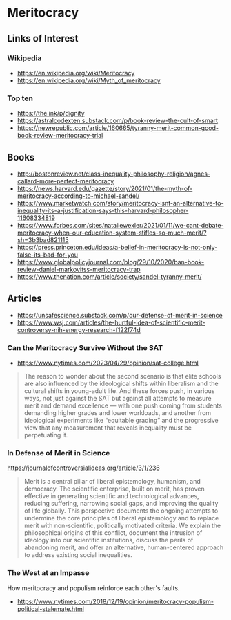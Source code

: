 # Meritocracy

## Links of Interest

### Wikipedia

* https://en.wikipedia.org/wiki/Meritocracy
* https://en.wikipedia.org/wiki/Myth_of_meritocracy

### Top ten

* https://the.ink/p/dignity
* https://astralcodexten.substack.com/p/book-review-the-cult-of-smart
* https://newrepublic.com/article/160665/tyranny-merit-common-good-book-review-meritocracy-trial


## Books

* http://bostonreview.net/class-inequality-philosophy-religion/agnes-callard-more-perfect-meritocracy
* https://news.harvard.edu/gazette/story/2021/01/the-myth-of-meritocracy-according-to-michael-sandel/
* https://www.marketwatch.com/story/meritocracy-isnt-an-alternative-to-inequality-its-a-justification-says-this-harvard-philosopher-11608334819
* https://www.forbes.com/sites/nataliewexler/2021/01/11/we-cant-debate-meritocracy-when-our-education-system-stifles-so-much-merit/?sh=3b3bad821115
* https://press.princeton.edu/ideas/a-belief-in-meritocracy-is-not-only-false-its-bad-for-you
* https://www.globalpolicyjournal.com/blog/29/10/2020/ban-book-review-daniel-markovitss-meritocracy-trap
* https://www.thenation.com/article/society/sandel-tyranny-merit/


## Articles

* https://unsafescience.substack.com/p/our-defense-of-merit-in-science
* https://www.wsj.com/articles/the-hurtful-idea-of-scientific-merit-controversy-nih-energy-research-f122f74d


### Can the Meritocracy Survive Without the SAT

* https://www.nytimes.com/2023/04/29/opinion/sat-college.html

>The reason to wonder about the second scenario is that elite schools are also influenced by the ideological shifts within liberalism and the cultural shifts in young-adult life. And these forces push, in various ways, not just against the SAT but against all attempts to measure merit and demand excellence — with one push coming from students demanding higher grades and lower workloads, and another from ideological experiments like “equitable grading” and the progressive view that any measurement that reveals inequality must be perpetuating it.

### In Defense of Merit in Science

https://journalofcontroversialideas.org/article/3/1/236

> Merit is a central pillar of liberal epistemology, humanism, and democracy. The scientific enterprise, built on merit, has proven effective in generating scientific and technological advances, reducing suffering, narrowing social gaps, and improving the quality of life globally. This perspective documents the ongoing attempts to undermine the core principles of liberal epistemology and to replace merit with non-scientific, politically motivated criteria. We explain the philosophical origins of this conflict, document the intrusion of ideology into our scientific institutions, discuss the perils of abandoning merit, and offer an alternative, human-centered approach to address existing social inequalities.

### The West at an Impasse

How meritocracy and populism reinforce each other's faults.

* https://www.nytimes.com/2018/12/19/opinion/meritocracy-populism-political-stalemate.html
